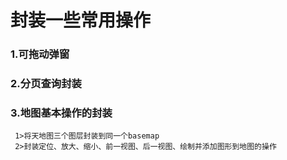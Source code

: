 # 封装一些常用操作
### 1.可拖动弹窗

### 2.分页查询封装

### 3.地图基本操作的封装 
     1>将天地图三个图层封装到同一个basemap
     2>封装定位、放大、缩小、前一视图、后一视图、绘制并添加图形到地图的操作

